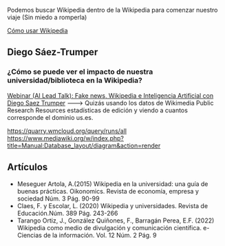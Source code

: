 
Podemos buscar Wikipedia dentro de la Wikipedia para comenzar nuestro viaje (Sin miedo a romperla)


[Cómo usar Wikipedia](https://www.youtube.com/watch?v=zufJRbOTdyw&ab_channel=WikimediaEspa%C3%B1a)

## Diego Sáez-Trumper
### ¿Cómo se puede ver el impacto de nuestra universidad/biblioteca en la Wikipedia?
[Webinar (AI Lead Talk): Fake news, Wikipedia e Inteligencia Artificial con Diego Saez Trumper](https://www.youtube.com/watch?v=qsUNZ72TQ9M) 🡒 Quizás usando los datos de Wikimedia Public Research Resources estadísticas de edición y viendo a cuantos corresponde el dominio us.es. 

https://quarry.wmcloud.org/query/runs/all
https://www.mediawiki.org/w/index.php?title=Manual:Database_layout/diagram&action=render


## Artículos
- Meseguer Artola, A.(2015) Wikipedia en la universidad: una guía de buenas prácticas.  Oikonomics. Revista de economía, empresa y sociedad Núm. 3 Pág. 90-99 
- Claes, F. y Escolar, L. (2020) Wikipedia y universidades. Revista de Educación.Núm. 389 Pág. 243-266 
- Tarango Ortiz, J., González Quiñones, F., Barragán Perea, E.F. (2022) Wikipedia como medio de divulgación y comunicación científica. e-Ciencias de la información. Vol. 12 Núm. 2 Pág. 9 	
